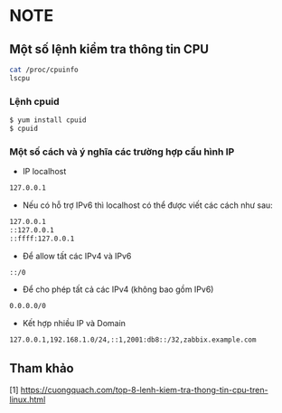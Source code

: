 # NOTE

## Một số lệnh kiểm tra thông tin CPU
```sh
cat /proc/cpuinfo
lscpu
```


### Lệnh cpuid

```sh
$ yum install cpuid
$ cpuid
```

### Một số cách và ý nghĩa các trường hợp cấu hình IP

* IP localhost 

```sh
127.0.0.1
```

* Nếu có hỗ trợ IPv6 thì localhost có thể được viết các cách như sau:

```sh
127.0.0.1
::127.0.0.1
::ffff:127.0.0.1
```

* Để allow tất các IPv4 và IPv6

```sh
::/0
```

* Để cho phép tất cả các IPv4 (không bao gồm IPv6)

```sh
0.0.0.0/0
```

* Kết hợp nhiều IP và Domain

```sh
127.0.0.1,192.168.1.0/24,::1,2001:db8::/32,zabbix.example.com
```



## Tham khảo

[1] https://cuongquach.com/top-8-lenh-kiem-tra-thong-tin-cpu-tren-linux.html